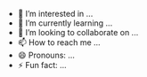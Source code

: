 - 👀 I’m interested in ...
- 🌱 I’m currently learning ...
- 💞️ I’m looking to collaborate on ...
- 📫 How to reach me ...
- 😄 Pronouns: ...
- ⚡ Fun fact: ...

<!---
fluttertips/fluttertips is a ✨ special ✨ repository because its `README.md` (this file) appears on your GitHub profile.
You can click the Preview link to take a look at your changes.
--->
